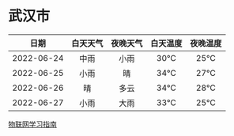 # 武汉市
|日期|白天天气|夜晚天气|白天温度|夜晚温度|
|:--:|:--:|:--:|:--:|:--:|
|2022-06-24|中雨|小雨|30℃|25℃|
|2022-06-25|小雨|晴|34℃|27℃|
|2022-06-26|晴|多云|34℃|28℃|
|2022-06-27|小雨|大雨|33℃|25℃|
 
[物联网学习指南](http://doc.lziqi.top/IoT)
